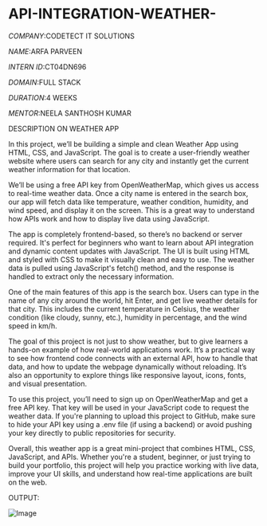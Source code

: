 # API-INTEGRATION-WEATHER-

*COMPANY*:CODETECT IT SOLUTIONS

*NAME*:ARFA PARVEEN

*INTERN ID*:CT04DN696

*DOMAIN*:FULL STACK 

*DURATION*:4 WEEKS

*MENTOR*:NEELA SANTHOSH KUMAR

DESCRIPTION ON WEATHER APP

In this project, we’ll be building a simple and clean Weather App using HTML, CSS, and JavaScript. The goal is to create a user-friendly weather website where users can search for any city and instantly get the current weather information for that location.

We’ll be using a free API key from OpenWeatherMap, which gives us access to real-time weather data. Once a city name is entered in the search box, our app will fetch data like temperature, weather condition, humidity, and wind speed, and display it on the screen. This is a great way to understand how APIs work and how to display live data using JavaScript.

The app is completely frontend-based, so there’s no backend or server required. It's perfect for beginners who want to learn about API integration and dynamic content updates with JavaScript. The UI is built using HTML and styled with CSS to make it visually clean and easy to use. The weather data is pulled using JavaScript's fetch() method, and the response is handled to extract only the necessary information.

One of the main features of this app is the search box. Users can type in the name of any city around the world, hit Enter, and get live weather details for that city. This includes the current temperature in Celsius, the weather condition (like cloudy, sunny, etc.), humidity in percentage, and the wind speed in km/h.

The goal of this project is not just to show weather, but to give learners a hands-on example of how real-world applications work. It’s a practical way to see how frontend code connects with an external API, how to handle that data, and how to update the webpage dynamically without reloading. It’s also an opportunity to explore things like responsive layout, icons, fonts, and visual presentation.

To use this project, you’ll need to sign up on OpenWeatherMap and get a free API key. That key will be used in your JavaScript code to request the weather data. If you're planning to upload this project to GitHub, make sure to hide your API key using a .env file (if using a backend) or avoid pushing your key directly to public repositories for security.

Overall, this weather app is a great mini-project that combines HTML, CSS, JavaScript, and APIs. Whether you're a student, beginner, or just trying to build your portfolio, this project will help you practice working with live data, improve your UI skills, and understand how real-time applications are built on the web.

OUTPUT:

![Image](https://github.com/user-attachments/assets/65286321-314a-4fe7-ae30-931cf3b5dbf7)
